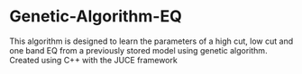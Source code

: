 # Genetic-Algorithm-EQ
This algorithm is designed to learn the parameters of a high cut, low cut and one band EQ from a previously stored model using genetic algorithm. 
Created using C++ with the JUCE framework


